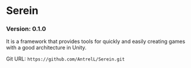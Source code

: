 # Serein

### Version: **0.1.0**

It is a framework that provides tools for quickly and easily creating games with a good architecture in Unity.

Git URL: `https://github.com/AntrelL/Serein.git`